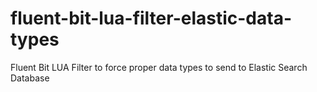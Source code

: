 # fluent-bit-lua-filter-elastic-data-types
Fluent Bit LUA Filter to force proper data types to send to Elastic Search Database
